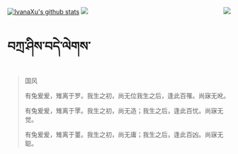 [![IvanaXu's github stats](https://github-readme-stats.vercel.app/api?username=IvanaXu&show_icons=true&theme=vue-dark)](https://github.com/anuraghazra/github-readme-stats)
<img align="right" src="https://github-readme-stats.vercel.app/api/top-langs/?username=IvanaXu&langs_count=7&theme=graywhite" />
<img src="https://github-readme-stats.vercel.app/api/wakatime?username=IvanaXu&layout=compact&langs_count=6&theme=vue-dark&&custom_title=Programming Times(Jul 29 2021-)" />
# བཀྲ་ཤིས་བདེ་ལེགས་
> 国风
> 
> 有兔爰爰，雉离于罗。我生之初，尚无位我生之后，逢此百罹。尚寐无吪。
> 
> 有兔爰爰，雉离于罦。我生之初，尚无造；我生之后，逢此百忧。尚寐无觉。
> 
> 有兔爰爰，雉离于罿。我生之初，尚无庸；我生之后，逢此百凶。尚寐无聪。
>